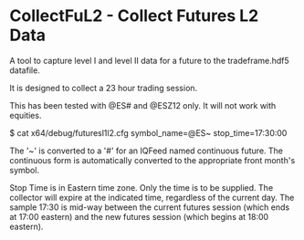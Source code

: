 # CollectFuL2 - Collect Futures L2 Data

A tool to capture level I and level II data for a future to the tradeframe.hdf5 datafile. 

It is designed to collect a 23 hour trading session.

This has been tested with @ES# and @ESZ12 only.  It will not work with equities.

$ cat x64/debug/futuresl1l2.cfg
symbol_name=@ES~
stop_time=17:30:00

The '~' is converted to a '#' for an IQFeed named continuous future.  The continuous form is automatically converted
to the appropriate front month's symbol.

Stop Time is in Eastern time zone.  Only the time is to be supplied.
The collector will expire at the indicated time, regardless of the current day.
The sample 17:30 is mid-way between the current futures session (which ends at 17:00 eastern) and the new futures session (which begins at 18:00 eastern).
